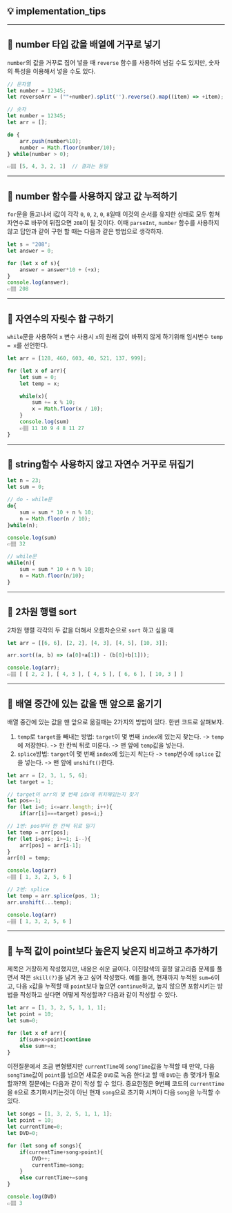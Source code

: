 ## 💡 implementation_tips

---
## 📍 number 타입 값을 배열에 거꾸로 넣기
`number`의 값을 거꾸로 집어 넣을 때 `reverse` 함수를 사용하여 넘길 수도 있지만, 숫자의 특성을 이용해서 넣을 수도 있다.

```javascript
// 문자열
let number = 12345;
let reverseArr = (""+number).split('').reverse().map((item) => +item);

// 숫자
let number = 12345;
let arr = [];

do {
    arr.push(number%10);
    number = Math.floor(number/10);
} while(number > 0);

👉🏽 [5, 4, 3, 2, 1]  // 결과는 동일
```

---
## 📍 number 함수를 사용하지 않고 값 누적하기
`for`문을 돌고나서 i값이 각각 `0`, `0`, `2`, `0`, `8`일때 이것의 순서를 유지한 상태로 모두 합쳐 자연수로 바꾸어 뒤집으면 `208`이 될 것이다. 이때 `parseInt`, `number` 함수를 사용하지 않고 답안과 같이 구현 할 때는 다음과 같은 방법으로 생각하자.

```javascript
let s = "208";
let answer = 0;

for (let x of s){
    answer = answer*10 + (+x);
}
console.log(answer);
👉🏽 208
```

---
## 📍 자연수의 자릿수 합 구하기
`while`문을 사용하여 `x` 변수 사용시 `x`의 원래 값이 바뀌지 않게 하기위해 임시변수 `temp = x`를 선언한다.

```javascript
let arr = [128, 460, 603, 40, 521, 137, 999];

for (let x of arr){
    let sum = 0;
    let temp = x;

    while(x){
        sum += x % 10;
        x = Math.floor(x / 10);
    }
    console.log(sum)
    👉🏽 11 10 9 4 8 11 27 
}
```

---
## 📍 string함수 사용하지 않고 자연수 거꾸로 뒤집기
```javascript
let n = 23;
let sum = 0;

// do - while문
do{
    sum = sum * 10 + n % 10;
    n = Math.floor(n / 10);
}while(n);

console.log(sum)
👉🏽 32

// while문
while(n){
    sum = sum * 10 + n % 10;
    n = Math.floor(n/10);
}
```

---
## 📍 2차원 행렬 sort
2차원 행렬 각각의 두 값을 더해서 오름차순으로 `sort` 하고 싶을 때

```javascript
let arr = [[6, 6], [2, 2], [4, 3], [4, 5], [10, 3]];

arr.sort((a, b) => (a[0]+a[1]) - (b[0]+b[1]));

console.log(arr);
👉🏽 [ [ 2, 2 ], [ 4, 3 ], [ 4, 5 ], [ 6, 6 ], [ 10, 3 ] ]
```

---
## 📍 배열 중간에 있는 값을 맨 앞으로 옮기기
배열 중간에 있는 값을 맨 앞으로 옮길때는 2가지의 방법이 있다. 한번 코드로 살펴보자.

1. `temp`로 `target`을 빼내는 방법: `target`이 몇 번째 `index`에 있는지 찾는다. -> `temp`에 저장한다. -> 한 칸씩 뒤로 미룬다. -> 맨 앞에 `temp`값을 넣는다.
2. `splice`방법: `target`이 몇 번째 `index`에 있는지 착는다 -> `temp`변수에 `splice` 값을 넣는다. -> 맨 앞에 `unshift()`한다.

```javascript
let arr = [2, 3, 1, 5, 6];
let target = 1;

// target이 arr의 몇 번째 idx에 위치해있는지 찾기
let pos=-1;
for (let i=0; i<=arr.length; i++){
    if(arr[i]===target) pos=i;}

// 1번: pos부터 한 칸씩 뒤로 밀기
let temp = arr[pos];
for (let i=pos; i>=1; i--){
    arr[pos] = arr[i-1];
}
arr[0] = temp;

console.log(arr)
👉🏽 [ 1, 3, 2, 5, 6 ]

// 2번: splice
let temp = arr.splice(pos, 1);
arr.unshift(...temp);

console.log(arr)
👉🏽 [ 1, 3, 2, 5, 6 ]
```

---
## 📍 누적 값이 point보다 높은지 낮은지 비교하고 추가하기
제목은 거창하게 작성했지만, 내용은 쉬운 글이다. 이진탐색의 결정 알고리즘 문제를 풀면서 작은 `skill(?)`을 남겨 놓고 싶어 작성했다. 예를 들어, 현재까지 누적된 `sum=6`이고, 다음 `x`값을 누적할 때 `point`보다 높으면 `continue`하고, 높지 않으면 포함시키는 방법을 작성하고 싶다면 어떻게 작성할까? 다음과 같이 작성할 수 있다.

```javascript
let arr = [1, 3, 2, 5, 1, 1, 1];
let point = 10;
let sum=0;

for (let x of arr){
    if(sum+x>point)continue
    else sum+=x;
}
```

이전질문에서 조금 변형됐지만 `currentTime`에 `songTime`값을 누적할 때 만약, 다음 `songTime`값이 `point`를 넘으면 새로운 `DVD`로 녹음 한다고 할 때 `DVD`는 총 몇개가 필요할까?의 질문에는 다음과 같이 작성 할 수 있다. 중요한점은 9번째 코드의 `currentTime`을 `0`으로 초기화시키는것이 아닌 현재 `song`으로 초기화 시켜야 다음 `song`을 누적할 수 있다.

```javascript
let songs = [1, 3, 2, 5, 1, 1, 1];
let point = 10;
let currentTime=0;
let DVD=0;

for (let song of songs){
    if(currentTime+song>point){
        DVD++;
        currentTime=song;
    }
    else currentTime+=song
}

console.log(DVD)
👉🏽 3
```